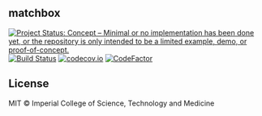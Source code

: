 ## matchbox

<!-- badges: start -->
[![Project Status: Concept – Minimal or no implementation has been done yet, or the repository is only intended to be a limited example, demo, or proof-of-concept.](https://www.repostatus.org/badges/latest/concept.svg)](https://www.repostatus.org/#concept)
[![Build Status](https://travis-ci.com/reside-ic/matchbox.svg?branch=master)](https://travis-ci.com/reside-ic/matchbox)
[![codecov.io](https://codecov.io/github/reside-ic/matchbox/coverage.svg?branch=master)](https://codecov.io/github/reside-ic/matchbox?branch=master)
[![CodeFactor](https://www.codefactor.io/repository/github/reside-ic/matchbox/badge)](https://www.codefactor.io/repository/github/reside-ic/matchbox)
<!-- badges: end -->

## License

MIT © Imperial College of Science, Technology and Medicine
